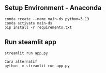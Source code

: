 ## Setup Environment - Anaconda
```
conda create --name main-ds python=3.13
conda activate main-ds
pip install -r requirements.txt
```
## Run steamlit app
```
streamlit run app.py

Cara alternatif
python -m streamlit run app.py
```
